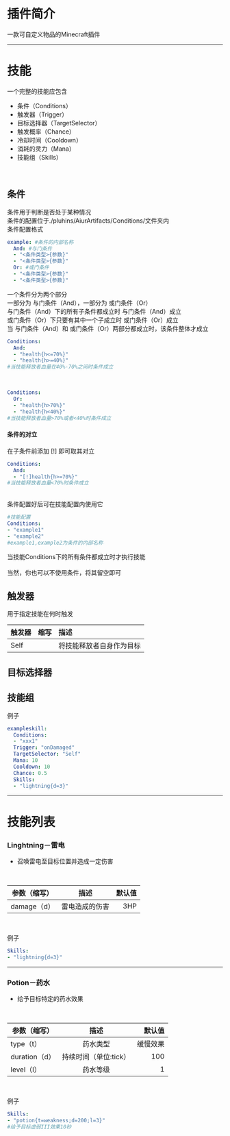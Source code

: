 # 插件简介
一款可自定义物品的Minecraft插件
***
# 技能
一个完整的技能应包含
- 条件（Conditions）
- 触发器（Trigger）
- 目标选择器（TargetSelector）
- 触发概率（Chance）
- 冷却时间（Cooldown）
- 消耗的灵力（Mana）
- 技能组（Skills）
<br>

## 条件
条件用于判断是否处于某种情况<br>
条件的配置位于./pluhins/AiurArtifacts/Conditions/文件夹内<br>
条件配置格式<br>
```yaml
example: #条件的内部名称
  And: #与门条件
  - "<条件类型>{参数}"
  - "<条件类型>{参数}"
  Or: #或门条件
  - "<条件类型>{参数}"
  - "<条件类型>{参数}"
```
一个条件分为两个部分<br>
一部分为 与门条件（And），一部分为 或门条件（Or）<br>
与门条件（And）下的所有子条件都成立时 与门条件（And）成立<br>
或门条件（Or）下只要有其中一个子成立时 或门条件（Or）成立<br>
当 与门条件（And）和 或门条件（Or）两部分都成立时，该条件整体才成立<br>
```yaml
Conditions:
  And:
  - "health{h<=70%}"
  - "health{h>=40%}"
#当技能释放者血量在40%-70%之间时条件成立
```
<br>

```yaml
Conditions:
  Or:
  - "health{h>70%}"
  - "health{h<40%}"
#当技能释放者血量>70%或者<40%时条件成立
```
#### 条件的对立
在子条件前添加 [!] 即可取其对立
```yaml
Conditions:
  And:
  - "[!]health{h>=70%}"
#当技能释放者血量<70%时条件成立
```

<br>
条件配置好后可在技能配置内使用它

```yaml
#技能配置
Conditions:
- "example1"
- "example2"
#example1,example2为条件的内部名称
```
当技能Conditions下的所有条件都成立时才执行技能<br>
<br>
当然，你也可以不使用条件，将其留空即可

## 触发器
用于指定技能在何时触发
<br>

触发器|缩写|描述
--|:--:|:--
Self| |将技能释放者自身作为目标
## 目标选择器
## 技能组

例子
```yaml
exampleskill:
  Conditions:
  - "xxx1"
  Trigger: "onDamaged"
  TargetSelector: "Self"
  Mana: 10
  Cooldown: 10
  Chance: 0.5
  Skills:
  - "lightning{d=3}"
```
***
# 技能列表
### Linghtning－雷电
* 召唤雷电至目标位置并造成一定伤害
<br>

参数（缩写）|描述|默认值
--|:--:|--:
damage（d）|雷电造成的伤害|3HP
<br>

例子
```yaml
Skills:
- "lightning{d=3}"
```
***
### Potion－药水
* 给予目标特定的药水效果
<br>

参数（缩写）|描述|默认值
--|:--:|--:
type（t）|药水类型|缓慢效果
duration（d）|持续时间（单位:tick）|100
level（l）|药水等级|1
<br>

例子
```yaml
Skills:
- "potion{t=weakness;d=200;l=3}"
#给予目标虚弱III效果10秒
```
